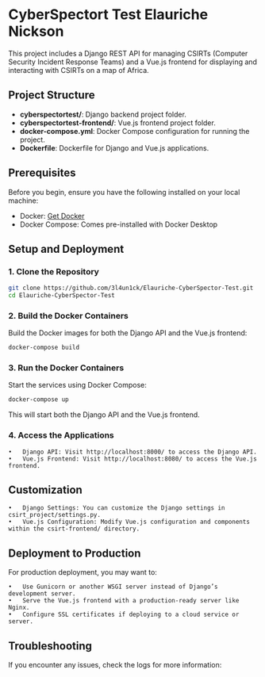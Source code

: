 # CyberSpectort Test Elauriche Nickson 

This project includes a Django REST API for managing CSIRTs (Computer Security Incident Response Teams) and a Vue.js frontend for displaying and interacting with CSIRTs on a map of Africa.

## Project Structure

- **cyberspectortest/**: Django backend project folder.
- **cyberspectortest-frontend/**: Vue.js frontend project folder.
- **docker-compose.yml**: Docker Compose configuration for running the project.
- **Dockerfile**: Dockerfile for Django and Vue.js applications.

## Prerequisites

Before you begin, ensure you have the following installed on your local machine:

- Docker: [Get Docker](https://www.docker.com/get-started)
- Docker Compose: Comes pre-installed with Docker Desktop

## Setup and Deployment

### 1. Clone the Repository

```bash
git clone https://github.com/3l4un1ck/Elauriche-CyberSpector-Test.git
cd Elauriche-CyberSpector-Test
```

### 2. Build the Docker Containers

Build the Docker images for both the Django API and the Vue.js frontend:

```bash
docker-compose build
```

### 3. Run the Docker Containers

Start the services using Docker Compose:

```bash
docker-compose up
```

This will start both the Django API and the Vue.js frontend.

### 4. Access the Applications

	•	Django API: Visit http://localhost:8000/ to access the Django API.
	•	Vue.js Frontend: Visit http://localhost:8080/ to access the Vue.js frontend.

## Customization

	•	Django Settings: You can customize the Django settings in csirt_project/settings.py.
	•	Vue.js Configuration: Modify Vue.js configuration and components within the csirt-frontend/ directory.

## Deployment to Production

For production deployment, you may want to:

	•	Use Gunicorn or another WSGI server instead of Django’s development server.
	•	Serve the Vue.js frontend with a production-ready server like Nginx.
	•	Configure SSL certificates if deploying to a cloud service or server.

## Troubleshooting

If you encounter any issues, check the logs for more information:
